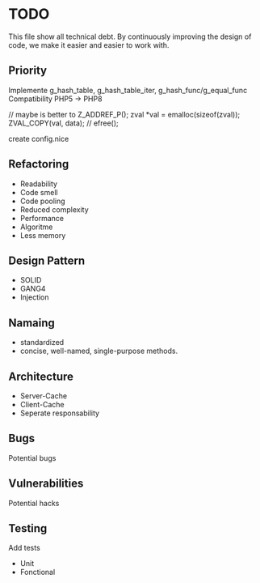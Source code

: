# TODO

This file show all technical debt.
By continuously improving the design of code, we make it easier and easier to work with.

## Priority
Implemente g_hash_table, g_hash_table_iter, g_hash_func/g_equal_func
Compatibility PHP5 -> PHP8

// maybe is better to Z_ADDREF_P();
zval *val = emalloc(sizeof(zval));
ZVAL_COPY(val, data);
// efree();

create config.nice


## Refactoring
- Readability
- Code smell
- Code pooling
- Reduced complexity
- Performance
- Algoritme
- Less memory

## Design Pattern
- SOLID
- GANG4
- Injection

## Namaing
- standardized
- concise, well-named, single-purpose methods.

## Architecture 

- Server-Cache
- Client-Cache
- Seperate responsability

## Bugs
Potential bugs

## Vulnerabilities 
Potential hacks


## Testing
Add tests
- Unit
- Fonctional




